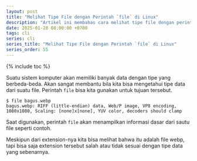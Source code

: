 ```yaml
---
layout: post
title: "Melihat Tipe File dengan Perintah `file` di Linux"
description: "Artikel ini membahas cara melihat tipe file dengan perintah `file` di Linux."
date: 2025-01-28 08:00:00 +0700
tags: cli
series: cli
series_title: "Melihat Tipe File dengan Perintah `file` di Linux"
series_order: 55
---
```


{% include toc %}

Suatu sistem komputer akan memiliki banyak data dengan tipe yang berbeda-beda. Akan sangat membantu bila kita bisa mengetahui tipe data dari suatu file. Perintah `file` bisa kita gunakan untuk tujuan tersebut. 

```
$ file bagus.webp   
bagus.webp: RIFF (little-endian) data, Web/P image, VP8 encoding, 1080x1080, Scaling: [none]x[none], YUV color, decoders should clamp
```

Saat digunakan, perintah `file` akan menampilkan informasi dasar dari sautu file seperti contoh. 

Meskipun dari extension-nya kita bisa melihat bahwa itu adalah file webp, tapi bisa saja extension tersebut salah atau tidak sesuai dengan tipe data yang sebenarnya. 
